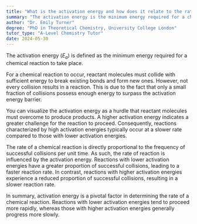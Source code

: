 ```yaml
---
title: "What is the activation energy and how does it relate to the rate of reaction?"
summary: "The activation energy is the minimum energy required for a chemical reaction to occur."
author: "Dr. Emily Turner"
degree: "PhD in Theoretical Chemistry, University College London"
tutor_type: "A-Level Chemistry Tutor"
date: 2024-05-30
---
```


The activation energy ($E_a$) is defined as the minimum energy required for a chemical reaction to take place.

For a chemical reaction to occur, reactant molecules must collide with sufficient energy to break existing bonds and form new ones. However, not every collision results in a reaction. This is due to the fact that only a small fraction of collisions possess enough energy to surpass the activation energy barrier.

You can visualize the activation energy as a hurdle that reactant molecules must overcome to produce products. A higher activation energy indicates a greater challenge for the reaction to proceed. Consequently, reactions characterized by high activation energies typically occur at a slower rate compared to those with lower activation energies.

The rate of a chemical reaction is directly proportional to the frequency of successful collisions per unit time. As such, the rate of reaction is influenced by the activation energy. Reactions with lower activation energies have a greater proportion of successful collisions, leading to a faster reaction rate. In contrast, reactions with higher activation energies experience a reduced proportion of successful collisions, resulting in a slower reaction rate.

In summary, activation energy is a pivotal factor in determining the rate of a chemical reaction. Reactions with lower activation energies tend to proceed more rapidly, whereas those with higher activation energies generally progress more slowly.
    